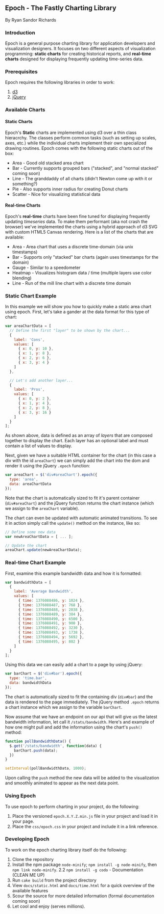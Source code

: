 ## Epoch - The Fastly Charting Library
By Ryan Sandor Richards

### Introduction

Epoch is a general purpose charting library for application developers and visualization designers. It focuses on two different aspects of
visualization programming: **static charts** for creating historical reports, and **real-time charts** designed for displaying frequently 
updating time-series data.

### Prerequisites

Epoch requires the following libraries in order to work:

1. [d3](https://github.com/mbostock/d3)
2. [jQuery](https://github.com/jquery/jquery)

### Available Charts

#### Static Charts

Epoch's **Static** charts are implemented using d3 over a thin class hieracrchy. The classes perform common tasks (such as setting up
scales, axes, etc.) while the individual charts implement their own specialized drawing routines. Epoch comes with the following
static charts out of the box:

* Area - Good old stacked area chart
* Bar - Currently supports grouped bars ("stacked", and "normal stacked" coming soon)
* Line - The granddaddy of all charts (didn't Newton come up with it or something?)
* Pie - Also supports inner radius for creating Donut charts
* Scatter - Nice for visualizing statistical data

#### Real-time Charts

Epoch's **real-time** charts have been fine tuned for displaying frequently updating *timeseries* data. To make them performant (aka
not crash the browser) we've implemented the charts using a hybrid approach of d3 SVG with custom HTML5 Canvas rendering. Here is a
list of the charts that are available:

* Area - Area chart that uses a discrete time-domain (via unix timestamps)
* Bar - Supports only "stacked" bar charts (again uses timestamps for the domain)
* Gauge - Similar to a speedometer
* Heatmap - Visualizes histogram data / time (multiple layers use color blending)
* Line - Run of the mill line chart with a discrete time domain


### Static Chart Example

In this example we will show you how to quickly make a static area chart using epoch. First, let's take a gander at the data format for this type of
chart:

```javascript
var areaChartData = [
  // Define the first "layer" to be shown by the chart...
  {
    label: 'Cons',
    values: [
      { x: 0, y: 10 },
      { x: 1, y: 8 },
      { x: 2, y: 6 },
      { x: 3, y: 4 }
    ]
  },

  // Let's add another layer...
  {
    label: 'Pros',
    values: [
      { x: 0, y: 2 },
      { x: 1, y: 4 },
      { x: 2, y: 8 },
      { x: 3, y: 16 } 
    ]
  }
];
```

As shown above, data is defined as an array of *layers* that are composed together to display the chart. Each layer has an optional label and
must contain a list of values to display.

Next, given we have a suitable HTML container for the chart (in this case a div with the id `areaChart`) we can simply add the chart into the
dom and render it using the jQuery `.epoch` function:

```javascript
var areaChart = $('div#areaChart').epoch({
  type: 'area',
  data: areaChartData
});
```

Note that the chart is automatically sized to fit it's parent container (`div#areaChart`) and the jQuery function returns the chart instance
(which we assign to the `areaChart` variable).

The chart can even be updated with automatic animated transitions. To see it in action simply call the `update()` method on the instance, like so:

```javascript
// Define some new data
var newAreaChartData = [ ... ];

// Update the chart
areaChart.update(newAreaChartData);
```


### Real-time Chart Example

First, examine this example bandwidth data and how it is formatted:

```javascript
var bandwidthData = [
  {
    label: 'Average Bandwidth',
    values: [
      { time: 1376088486, y: 1024 },
      { time: 1376088487, y: 768 },
      { time: 1376088488, y: 2038 },
      { time: 1376088489, y: 384 },
      { time: 1376088490, y: 6500 },
      { time: 1376088491, y: 900 },
      { time: 1376088492, y: 3230 },
      { time: 1376088493, y: 1738 },
      { time: 1376088494, y: 5692 },
      { time: 1376088495, y: 802 }
    ]
  }
];
```

Using this data we can easily add a chart to a page by using jQuery:

```javascript
var barChart = $('div#bar').epoch({
  type: 'time.bar',
  data: bandwidthData
});
```

The chart is automatically sized to fit the containing div (`div#bar`) and the data is rendered to the page immediately. The jQuery method
`.epoch` returns a chart instance which we assign to the variable `barChart`.

Now assume that we have an endpoint on our api that will give us the latest bandwidth information, let call it `/stats/bandwidth`. Here's
and example of how one might pull and add the information using the chart's `push()` method:

```javascript
function pollBandwidthData() {
  $.get('/stats/bandwidth', function(data) {
    barChart.push(data);
  })
}

setInterval(pollBandwidthData, 1000);
```

Upon calling the `push` method the new data will be added to the visualization and smoothly animated to appear as the next data point.



### Using Epoch

To use epoch to perform charting in your project, do the following:

1. Place the versioned `epoch.X.Y.Z.min.js` file in your project and load it in your page.
2. Place the `css/epoch.css` in your project and include it in a link reference.


### Developing Epoch

To work on the epoch charting library itself do the following:

1. Clone the repository
2. Install the npm package `node-minify`; `npm install -g node-minify`, then `npm link node-minify`. 
2.2 `npm install -g codo` - Documentation (CLEAN ME UP)
3. Run `cake build` from the project directory
4. View `docs/static.html` and `docs/time.html` for a quick overview of the available features
5. Scour the source for more detailed information (formal documentation coming soon)
6. Let cool and enjoy (serves millions).

